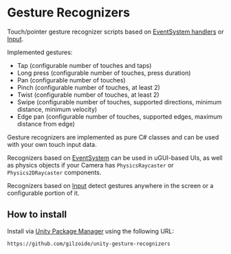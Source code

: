 # Gesture Recognizers
Touch/pointer gesture recognizer scripts based on [EventSystem handlers](https://docs.unity3d.com/Packages/com.unity.ugui@1.0/manual/SupportedEvents.html) or [Input](https://docs.unity3d.com/ScriptReference/Input.html).

Implemented gestures:
- Tap (configurable number of touches and taps)
- Long press (configurable number of touches, press duration)
- Pan (configurable number of touches)
- Pinch (configurable number of touches, at least 2)
- Twist (configurable number of touches, at least 2)
- Swipe (configurable number of touches, supported directions, minimum distance, minimum velocity)
- Edge pan (configurable number of touches, supported edges, maximum distance from edge)

Gesture recognizers are implemented as pure C# classes and can be used with your own touch input data.

Recognizers based on [EventSystem](Runtime/EventSystem) can be used in uGUI-based UIs, as well as physics objects if your Camera has `PhysicsRaycaster` or `Physics2DRaycaster` components.

Recognizers based on [Input](Runtime/Input) detect gestures anywhere in the screen or a configurable portion of it.


## How to install
Install via [Unity Package Manager](https://docs.unity3d.com/Manual/upm-ui-giturl.html) using the following URL:
```
https://github.com/gilzoide/unity-gesture-recognizers
```